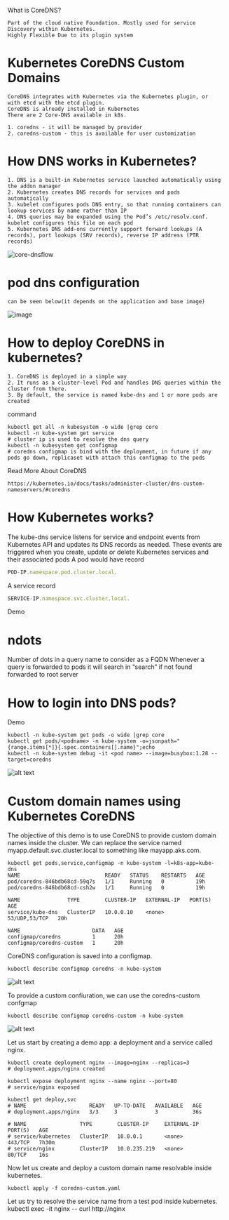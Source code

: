 What is CoreDNS?

    Part of the cloud native Foundation. Mostly used for service Discovery within Kubernetes.
    Highly Flexible Due to its plugin system


# Kubernetes CoreDNS Custom Domains
    CoreDNS integrates with Kubernetes via the Kubernetes plugin, or with etcd with the etcd plugin.
    CoreDNS is already installed in Kubernetes
    There are 2 Core-DNS available in k8s.

    1. coredns - it will be managed by provider
    2. coredns-custom - this is available for user customization


# How DNS works in Kubernetes?

    1. DNS is a built-in Kubernetes service launched automatically using the addon manager
    2. Kubernetes creates DNS records for services and pods automatically
    3. kubelet configures pods DNS entry, so that running containers can lookup services by name rather than IP
    4. DNS queries may be expanded using the Pod’s /etc/resolv.conf. kubelet configures this file on each pod
    5. Kubernetes DNS add-ons currently support forward lookups (A records), port lookups (SRV records), reverse IP address (PTR records)

![core-dnsflow](coredns-flow.png) 
# pod dns configuration
    can be seen below(it depends on the application and base image)

![image](https://github.com/user-attachments/assets/2f4dd787-5a88-4aa8-b5ed-805837acac51)

# How to deploy CoreDNS in kubernetes?

    1. CoreDNS is deployed in a simple way
    2. It runs as a cluster-level Pod and handles DNS queries within the cluster from there.
    3. By default, the service is named kube-dns and 1 or more pods are created

command

    kubectl get all -n kubesystem -o wide |grep core
    kubectl -n kube-system get service
    # cluster ip is used to resolve the dns query
    kubectl -n kubesystem get configmap
    # coredns configmap is bind with the deployment, in future if any  pods go down, replicaset with attach this configmap to the pods


Read More About CoreDNS 

    https://kubernetes.io/docs/tasks/administer-cluster/dns-custom-nameservers/#coredns

# How Kubernetes works?

The kube-dns service listens for service and endpoint events from Kubernetes API and updates its DNS records as needed.
These events are triggered when you create, update or delete Kubernetes services and their associated pods
A pod would have record 

```jsx
POD-IP.namespace.pod.cluster.local.

```

A service record
```jsx
SERVICE-IP.namespace.svc.cluster.local.
```


Demo


# ndots
Number of dots in a query name to consider as a FQDN
Whenever a query is forwarded to pods it will search in “search” if not found forwarded to root server

# How to login into DNS pods?
Demo

    kubectl -n kube-system get pods -o wide |grep core
    kubectl get pods/<podname> -n kube-system -o=jsonpath="{range.items[*]}{.spec.containers[].name}";echo
    kubectl -n kube-system debug -it <pod name> --image=busybox:1.28 --target=coredns


![alt text](image.png)

# Custom domain names using Kubernetes CoreDNS
The objective of this demo is to use CoreDNS to provide custom domain names inside the cluster. We can replace the service named myapp.default.svc.cluster.local to something like mayapp.aks.com.

    kubectl get pods,service,configmap -n kube-system -l=k8s-app=kube-dns
    NAME                           READY   STATUS    RESTARTS   AGE
    pod/coredns-846bdb68cd-59q7s   1/1     Running   0          19h
    pod/coredns-846bdb68cd-csh2w   1/1     Running   0          19h

    NAME               TYPE        CLUSTER-IP   EXTERNAL-IP   PORT(S)         AGE
    service/kube-dns   ClusterIP   10.0.0.10    <none>        53/UDP,53/TCP   20h

    NAME                       DATA   AGE
    configmap/coredns          1      20h
    configmap/coredns-custom   1      20h

CoreDNS configuration is saved into a configmap.

    kubectl describe configmap coredns -n kube-system

![alt text](image-1.png)

To provide a custom confiuration, we can use the coredns-custom confgmap

    kubectl describe configmap coredns-custom -n kube-system


![alt text](image-2.png)


Let us start by creating a demo app: a deployment and a service called nginx.

    kubectl create deployment nginx --image=nginx --replicas=3
    # deployment.apps/nginx created

    kubectl expose deployment nginx --name nginx --port=80
    # service/nginx exposed

    kubectl get deploy,svc
    # NAME                    READY   UP-TO-DATE   AVAILABLE   AGE
    # deployment.apps/nginx   3/3     3            3           36s

    # NAME                 TYPE        CLUSTER-IP     EXTERNAL-IP   PORT(S)   AGE
    # service/kubernetes   ClusterIP   10.0.0.1       <none>        443/TCP   7h30m
    # service/nginx        ClusterIP   10.0.235.219   <none>        80/TCP    16s

Now let us create and deploy a custom domain name resolvable inside kubernetes.
    
    kubectl apply -f coredns-custom.yaml

Let us try to resolve the service name from a test pod inside kubernetes.
    kubectl exec -it nginx -- curl http://nginx
    <!DOCTYPE html>
    <html>
    <head>
    <title>Welcome to nginx!</title>
    <style>
    html { color-scheme: light dark; }
    body { width: 35em; margin: 0 auto;

Let us try to resolve the service name from a test pod inside kubernetes.

    kubectl exec -it nginx -- curl http://nginx.default.svc.cluster.local
    <!DOCTYPE html>
    <html>
    <head>
    <title>Welcome to nginx!</title>
    <style>

Let us now try to resolve using the custom domain *.aks.com

     kubectl exec -it nginx -- curl http://nginx.default.aks.com 
    <!DOCTYPE html>
    <html>
    <head>
    <title>Welcome to nginx!</title>
    <style>
    html { color-scheme: light dark; }
    body { width: 35em; margin: 0 auto;
    font-family: Tahoma, Verdana, Arial, sans-serif; }
    </style>


TO-DO

Note in the previous example, we should put the namespace name as a prefix to the domain name. Let us resolve the custom service name but without a namespace prefix.



